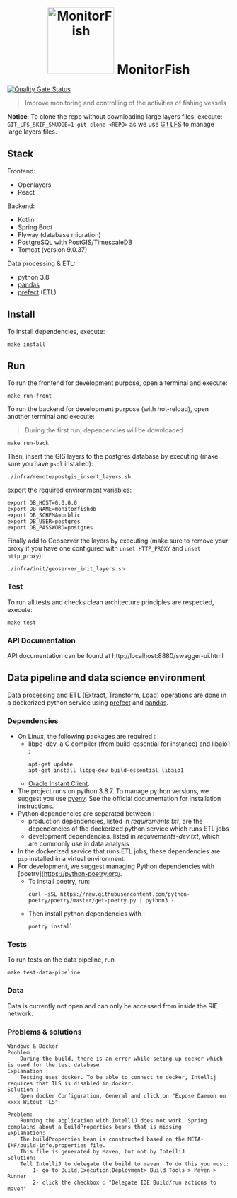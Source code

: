 <h1 align="center">
  <img src="https://d33wubrfki0l68.cloudfront.net/daf4a5624cac646b0bc921d0a72ae1cf1912b902/35340/img/eig4/monitorfish.png" alt="MonitorFish" title="MonitorFish" height="150px" />
  MonitorFish
</h1>

[![Quality Gate Status](https://sonarcloud.io/api/project_badges/measure?project=MTES-MCT_monitorfish&metric=alert_status)](https://sonarcloud.io/dashboard?id=MTES-MCT_monitorfish)

> Improve monitoring and controlling of the activities of fishing vessels

**Notice**: To clone the repo without downloading large layers files, execute: `GIT_LFS_SKIP_SMUDGE=1 git clone <REPO>` as we use [Git LFS](https://git-lfs.github.com/) to manage large layers files.
## Stack

Frontend:
- Openlayers
- React

Backend:
- Kotlin
- Spring Boot
- Flyway (database migration)
- PostgreSQL with PostGIS/TimescaleDB
- Tomcat (version 9.0.37)

Data processing & ETL:
- python 3.8
- [pandas](https://pandas.pydata.org/)
- [prefect](https://docs.prefect.io/core/) (ETL)


## Install

To install dependencies, execute:
```shell
make install
```

## Run

To run the frontend for development purpose, open a terminal and execute:
```shell
make run-front
```

To run the backend for development purpose (with hot-reload), open another terminal and execute:
> During the first run, dependencies will be downloaded
```shell
make run-back
```

Then, insert the GIS layers to the postgres database by executing (make sure you have `psql` installed):
```shell
./infra/remote/postgis_insert_layers.sh
```

export the required environment variables:
```
export DB_HOST=0.0.0.0
export DB_NAME=monitorfishdb
export DB_SCHEMA=public
export DB_USER=postgres
export DB_PASSWORD=postgres
```

Finally add to Geoserver the layers by executing (make sure to remove your proxy if you have one configured with `unset HTTP_PROXY` and `unset http_proxy`):
```shell
./infra/init/geoserver_init_layers.sh
```

### Test

To run all tests and checks clean architecture principles are respected, execute:
```shell
make test
```

### API Documentation

API documentation can be found at http://localhost:8880/swagger-ui.html

## Data pipeline and data science environment

Data processing and ETL (Extract, Transform, Load) operations are done in a dockerized python service using [prefect](https://docs.prefect.io/core/) and [pandas](https://pandas.pydata.org/).

### Dependencies
* On Linux, the following packages are required :
    * libpq-dev, a C compiler (from build-essential for instance) and libaio1 :
        ```
        apt-get update
        apt-get install libpq-dev build-essential libaio1 
        ```
    * [Oracle Instant Client](https://www.oracle.com/database/technologies/instant-client/downloads.html).
* The project runs on python 3.8.7. To manage python versions, we suggest you use [pyenv](https://github.com/pyenv/pyenv). See the official documentation for installation instructions.
* Python dependencies are separated between :
    * production dependencies, listed in *requirements.txt*, are the dependencies of the dockerized python service which runs ETL jobs
    * development dependencies, listed in *requirements-dev.txt*, which are commonly use in data analysis
* In the dockerized service that runs ETL jobs, these dependencies are `pip` installed in a virtual environment.
* For development, we suggest managing Python dependencies with [poetry](https://python-poetry.org/.
    * To install poetry, run:
        ```
        curl -sSL https://raw.githubusercontent.com/python-poetry/poetry/master/get-poetry.py | python3 -

        ```
    * Then install python dependencies with :
        ```
        poetry install
        ```

### Tests
To run tests on the data pipeline, run
```
make test-data-pipeline
```

### Data
Data is currently not open and can only be accessed from inside the RIE network.

### Problems & solutions

```
Windows & Docker
Problem :
    During the build, there is an error while seting up docker which is used for the test database
Explanation :
    Testing uses docker. To be able to connect to docker, Intellij requires that TLS is disabled in docker.
Solution :
    Open docker Configuration, General and click on "Expose Daemon on xxxx Witout TLS"
```

```
Problem:
    Running the application with IntelliJ does not work. Spring complains about a BuildProperties beans that is missing
Explanation:
    The buildProperties bean is constructed based on the META-INF/build-info.properties file.
    This file is generated by Maven, but not by IntelliJ
Solution:
    Tell IntelliJ to delegate the build to maven. To do this you must:
        1- go to Build,Execution,Deployment> Build Tools > Maven > Runner
        2- click the checkbox : "Delegate IDE Build/run actions to maven"
```
